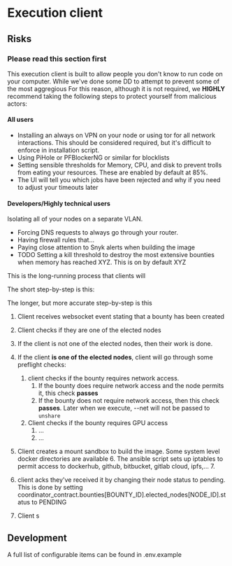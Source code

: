 # Execution client

## Risks
### **Please read this section first**
This execution client is built to allow people you don't know to run code on your computer. 
While we've done some DD to attempt to prevent some of the most aggregious
For this reason, although it is not required, we **HIGHLY** recommend taking the following steps to protect yourself from malicious actors:

#### All users
* Installing an always on VPN on your node or using tor for all network interactions. This should be considered required, but it's difficult to enforce in installation script. 
* Using PiHole or PFBlockerNG or similar for blocklists
* Setting sensible thresholds for Memory, CPU, and disk to prevent trolls from eating your resources. These are enabled by default at 85%.
* The UI will tell you which jobs have been rejected and why if you need to adjust your timeouts later

#### Developers/Highly technical users
Isolating all of your nodes on a separate VLAN.
* Forcing DNS requests to always go through your router. 
* Having firewall rules that...
* Paying close attention to Snyk alerts when building the image
* TODO Setting a kill threshold to destroy the most extensive bounties when memory has reached XYZ. This is on by default XYZ

This is the long-running process that clients will

The short step-by-step is this:

The longer, but more accurate step-by-step is this 

1. Client receives websocket event stating that a bounty has been created
2. Client checks if they are one of the elected nodes
3. If the client is not one of the elected nodes, then their work is done. 
4. If the client **is one of the elected nodes**, client will go through some preflight checks:
   1. client checks if the bounty requires network access.
      1. If the bounty does require network access and the node permits it, this check **passes**
      2. If the bounty does not require network access, then this check **passes**. Later when we execute, --net will not be passed to `unshare`
   2. Client checks if the bounty requires GPU access
      1. ...
      2. ...
5. Client creates a mount sandbox to build the image. Some system level docker directories are available
      6. The ansible script sets up iptables to permit access to dockerhub, github, bitbucket, gitlab cloud, ipfs,...
      7. 

4. client acks they've received it by changing their node status to pending. This is done by setting coordinator_contract.bounties[BOUNTY_ID].elected_nodes[NODE_ID].status to PENDING
4. Client s

## Development
A full list of configurable items can be found in .env.example